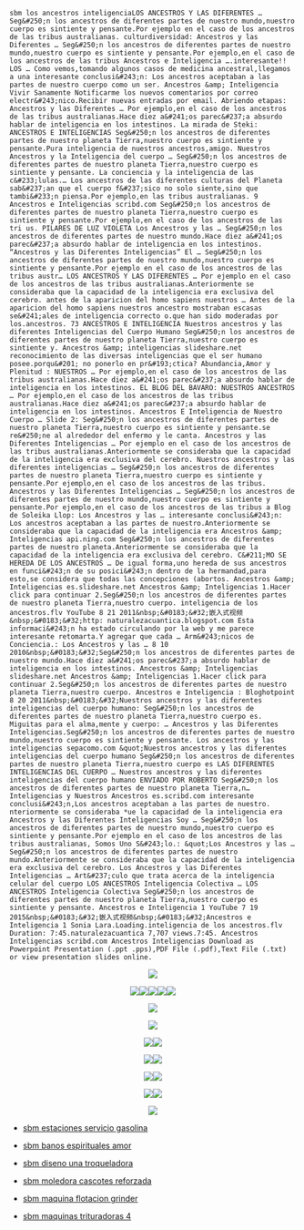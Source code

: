 
```
sbm los ancestros inteligenciaLOS ANCESTROS Y LAS DIFERENTES … Seg&#250;n los ancestros de diferentes partes de nuestro mundo,nuestro cuerpo es sintiente y pensante.Por ejemplo en el caso de los ancestros de las tribus australianas. culturdiversidad: Ancestros y las Diferentes … Seg&#250;n los ancestros de diferentes partes de nuestro mundo,nuestro cuerpo es sintiente y pensante.Por ejemplo,en el caso de los ancestros de las tribus Ancestros e Inteligencia ….interesante!! LOS … Como vemos,tomando algunos casos de medicina ancestral,llegamos a una interesante conclusi&#243;n: Los ancestros aceptaban a las partes de nuestro cuerpo como un ser. Ancestros &amp; Inteligencia Vivir Sanamente Notificarme los nuevos comentarios por correo electr&#243;nico.Recibir nuevas entradas por email. Abriendo etapas: Ancestros y las Diferentes … Por ejemplo,en el caso de los ancestros de las tribus australianas.Hace diez a&#241;os parec&#237;a absurdo hablar de inteligencia en los intestinos. La mirada de Steki: ANCESTROS E INTELIGENCIAS Seg&#250;n los ancestros de diferentes partes de nuestro planeta Tierra,nuestro cuerpo es sintiente y pensante.Pura inteligencia de nuestros ancestros,amigo. Nuestros Ancestros y la Inteligencia del cuerpo … Seg&#250;n los ancestros de diferentes partes de nuestro planeta Tierra,nuestro cuerpo es sintiente y pensante. La conciencia y la inteligencia de las c&#233;lulas.… Los ancestros de las diferentes culturas del Planeta sab&#237;an que el cuerpo f&#237;sico no solo siente,sino que tambi&#233;n piensa.Por ejemplo,en las tribus australianas. 9 Ancestros e Inteligencias scribd.com Seg&#250;n los ancestros de diferentes partes de nuestro planeta Tierra,nuestro cuerpo es sintiente y pensante.Por ejemplo,en el caso de los ancestros de las tri us. PILARES DE LUZ VIOLETA Los Ancestros y las … Seg&#250;n los ancestros de diferentes partes de nuestro mundo.Hace diez a&#241;os parec&#237;a absurdo hablar de inteligencia en los intestinos. “Ancestros y las Diferentes Inteligencias” El … Seg&#250;n los ancestros de diferentes partes de nuestro mundo,nuestro cuerpo es sintiente y pensante.Por ejemplo en el caso de los ancestros de las tribus austr… LOS ANCESTROS Y LAS DIFERENTES … Por ejemplo en el caso de los ancestros de las tribus australianas.Anteriormente se consideraba que la capacidad de la inteligencia era exclusiva del cerebro. antes de la aparicion del homo sapiens nuestros … Antes de la aparicion del homo sapiens nuestros ancestro mostraban escasas se&#241;ales de inteligencia correcto o.que han sido moderadas por los.ancestros. 73 ANCESTROS E INTELIGENCIA Nuestros ancestros y las diferentes Inteligencias del Cuerpo Humano Seg&#250;n los ancestros de diferentes partes de nuestro planeta Tierra,nuestro cuerpo es sintiente y. Ancestros &amp; inteligencias slideshare.net reconocimiento de las diversas inteligencias que el ser humano posee.porqu&#201; no ponerlo en pr&#193;ctica? Abundancia,Amor y Plenitud : NUESTROS … Por ejemplo,en el caso de los ancestros de las tribus australianas.Hace diez a&#241;os parec&#237;a absurdo hablar de inteligencia en los intestinos. EL BLOG DEL BAVARO: NUESTROS ANCESTROS … Por ejemplo,en el caso de los ancestros de las tribus australianas.Hace diez a&#241;os parec&#237;a absurdo hablar de inteligencia en los intestinos. Ancestros E Inteligencia de Nuestro Cuerpo … Slide 2: Seg&#250;n los ancestros de diferentes partes de nuestro planeta Tierra,nuestro cuerpo es sintiente y pensante.se re&#250;ne al alrededor del enfermo y le canta. Ancestros y las Diferentes Inteligencias … Por ejemplo en el caso de los ancestros de las tribus australianas.Anteriormente se consideraba que la capacidad de la inteligencia era exclusiva del cerebro. Nuestros ancestros y las diferentes inteligencias … Seg&#250;n los ancestros de diferentes partes de nuestro planeta Tierra,nuestro cuerpo es sintiente y pensante.Por ejemplo,en el caso de los ancestros de las tribus. Ancestros y las Diferentes Inteligencias … Seg&#250;n los ancestros de diferentes partes de nuestro mundo,nuestro cuerpo es sintiente y pensante.Por ejemplo,en el caso de los ancestros de las tribus a Blog de Soleika Llop: Los Ancestros y las … interesante conclusi&#243;n: Los ancestros aceptaban a las partes de nuestro.Anteriormente se consideraba que la capacidad de la inteligencia era Ancestros &amp; Inteligencias api.ning.com Seg&#250;n los ancestros de diferentes partes de nuestro planeta.Anteriormente se consideraba que la capacidad de la inteligencia era exclusiva del cerebro. C&#211;MO SE HEREDA DE LOS ANCESTROS … De igual forma,uno hereda de sus ancestros en funci&#243;n de su posici&#243;n dentro de la hermandad,para esto,se considera que todas las concepciones (abortos. Ancestros &amp; Inteligencias es.slideshare.net Ancestros &amp; Inteligencias 1.Hacer click para continuar 2.Seg&#250;n los ancestros de diferentes partes de nuestro planeta Tierra,nuestro cuerpo. inteligencia de los ancestros.flv YouTube 8 21 2011&nbsp;&#0183;&#32;嵌入式视频&nbsp;&#0183;&#32;http: naturalezacuantica.blogspot.com Esta informaci&#243;n ha estado circulando por la web y me parece interesante retomarta.Y agregar que cada … Arm&#243;nicos de Conciencia.: Los Ancestros y las … 8 10 2010&nbsp;&#0183;&#32;Seg&#250;n los ancestros de diferentes partes de nuestro mundo.Hace diez a&#241;os parec&#237;a absurdo hablar de inteligencia en los intestinos. Ancestros &amp; Inteligencias slideshare.net Ancestros &amp; Inteligencias 1.Hacer click para continuar 2.Seg&#250;n los ancestros de diferentes partes de nuestro planeta Tierra,nuestro cuerpo. Ancestros e Inteligencia : Bloghotpoint 8 20 2011&nbsp;&#0183;&#32;Nuestros ancestros y las diferentes inteligencias del cuerpo humano: Seg&#250;n los ancestros de diferentes partes de nuestro planeta Tierra,nuestro cuerpo es. Miguitas para el alma,mente y cuerpo: … Ancestros y las Diferentes Inteligencias.Seg&#250;n los ancestros de diferentes partes de nuestro mundo,nuestro cuerpo es sintiente y pensante. Los ancestros y las inteligencias sepacomo.com &quot;Nuestros ancestros y las diferentes inteligencias del cuerpo humano Seg&#250;n los ancestros de diferentes partes de nuestro planeta Tierra,nuestro cuerpo es LAS DIFERENTES INTELIGENCIAS DEL CUERPO … Nuestros ancestros y las diferentes inteligencias del cuerpo humano ENVIADO POR ROBERTO Seg&#250;n los ancestros de diferentes partes de nuestro planeta Tierra,n… Inteligencias y Nuestros Ancestros es.scribd.com interesante conclusi&#243;n,Los ancestros aceptaban a las partes de nuestro. nteriormente se consideraba *ue la capacidad de la inteligencia era Ancestros y las Diferentes Inteligencias Soy … Seg&#250;n los ancestros de diferentes partes de nuestro mundo,nuestro cuerpo es sintiente y pensante.Por ejemplo en el caso de los ancestros de las tribus australianas, Somos Uno S&#243;lo.: &quot;Los Ancestros y las … Seg&#250;n los ancestros de diferentes partes de nuestro mundo.Anteriormente se consideraba que la capacidad de la inteligencia era exclusiva del cerebro. Los Ancestros y las Diferentes Inteligencias … Art&#237;culo que trata acerca de la inteligencia celular del cuerpo LOS ANCESTROS Inteligencia Colectiva … LOS ANCESTROS Inteligencia Colectiva Seg&#250;n los ancestros de diferentes partes de nuestro planeta Tierra,nuestro cuerpo es sintiente y pensante. Ancestros e Inteligencia 1 YouTube 7 19 2015&nbsp;&#0183;&#32;嵌入式视频&nbsp;&#0183;&#32;Ancestros e Inteligencia 1 Sonia Lara.Loading.inteligencia de los ancestros.flv Duration: 7:45.naturalezacuantica 7,707 views.7:45. Ancestros Inteligencias scribd.com Ancestros Inteligencias Download as Powerpoint Presentation (.ppt .pps),PDF File (.pdf),Text File (.txt) or view presentation slides online. 
```

<div align="center">

<a href="https://es-crusher.shibang-china.com/github&k=sbm+los+ancestros+inteligencia"><img src="https://static.shibang-china.com/es/crusher/logo.jpg"></a>

<a href="https://es-crusher.shibang-china.com/github&k=sbm+los+ancestros+inteligencia"><img src="https://static.shibang-china.com/es/crusher/index.jpg"></a><a href="https://es-crusher.shibang-china.com/material.htmlgithub&k=sbm+los+ancestros+inteligencia"><img src="https://static.shibang-china.com/es/crusher/material.jpg"></a><a href="https://es-crusher.shibang-china.com/application.htmlgithub&k=sbm+los+ancestros+inteligencia"><img src="https://static.shibang-china.com/es/crusher/application.jpg"></a><a href="https://es-crusher.shibang-china.com/aboutus.htmlgithub&k=sbm+los+ancestros+inteligencia"><img src="https://static.shibang-china.com/es/crusher/aboutus.jpg"></a><a href="https://es-crusher.shibang-china.com/contact.htmlgithub&k=sbm+los+ancestros+inteligencia"><img src="https://static.shibang-china.com/es/crusher/contact.jpg"></a>

<a href="https://es-crusher.shibang-china.com/github&k=sbm+los+ancestros+inteligencia"><img src="https://static.shibang-china.com/es/crusher/banner.jpg"></a>

<a href="https://swt.shibang-china.com/github&k=sbm+los+ancestros+inteligencia"><img src="https://static.shibang-china.com/es/crusher/text.jpg"></a>

<a href="https://swt.shibang-china.com/github&k=sbm+los+ancestros+inteligencia"><img src="https://static.shibang-china.com/es/crusher/chat.jpg"></a><a href="https://es-crusher.shibang-china.com/contact.htmlgithub&k=sbm+los+ancestros+inteligencia"><img src="https://static.shibang-china.com/es/crusher/message.jpg"></a>

<a href="https://es-crusher.shibang-china.com/products/pe.htmlgithub&k=sbm+los+ancestros+inteligencia"><img src="https://static.shibang-china.com/es/crusher/pe.jpg"></a><a href="https://es-crusher.shibang-china.com/products/pf.htmlgithub&k=sbm+los+ancestros+inteligencia"><img src="https://static.shibang-china.com/es/crusher/pf.jpg"></a>

<a href="https://es-crusher.shibang-china.com/products/hpt.htmlgithub&k=sbm+los+ancestros+inteligencia"><img src="https://static.shibang-china.com/es/crusher/hpt.jpg"></a><a href="https://es-crusher.shibang-china.com/products/vsi.htmlgithub&k=sbm+los+ancestros+inteligencia"><img src="https://static.shibang-china.com/es/crusher/vsi.jpg"></a>

<a href="https://es-crusher.shibang-china.com/products/klv.htmlgithub&k=sbm+los+ancestros+inteligencia"><img src="https://static.shibang-china.com/es/crusher/klv.jpg"></a><a href="https://es-crusher.shibang-china.com/products/portable.htmlgithub&k=sbm+los+ancestros+inteligencia"><img src="https://static.shibang-china.com/es/crusher/portable.jpg"></a>

<a href="https://swt.shibang-china.com/github&k=sbm+los+ancestros+inteligencia"><img src="https://static.shibang-china.com/es/crusher/case.jpg"></a>

</div>


* [sbm estaciones servicio gasolina](sbm%20estaciones%20servicio%20gasolina.md)

* [sbm banos espirituales amor](sbm%20banos%20espirituales%20amor.md)

* [sbm diseno una troqueladora](sbm%20diseno%20una%20troqueladora.md)

* [sbm moledora cascotes reforzada](sbm%20moledora%20cascotes%20reforzada.md)

* [sbm maquina flotacion grinder](sbm%20maquina%20flotacion%20grinder.md)

* [sbm maquinas trituradoras 4](sbm%20maquinas%20trituradoras%204.md)